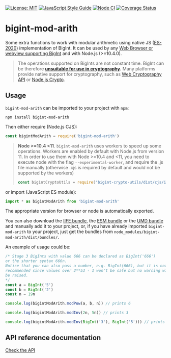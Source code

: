[![License: MIT](https://img.shields.io/badge/License-MIT-yellow.svg)](https://opensource.org/licenses/MIT)
[![JavaScript Style Guide](https://img.shields.io/badge/code_style-standard-brightgreen.svg)](https://standardjs.com)
[![Node CI](https://github.com/juanelas/bigint-mod-arith/workflows/Node%20CI/badge.svg)](https://github.com/juanelas/bigint-mod-arith/actions?query=workflow%3A%22Node+CI%22)
[![Coverage Status](https://coveralls.io/repos/github/juanelas/bigint-mod-arith/badge.svg?branch=master)](https://coveralls.io/github/juanelas/bigint-mod-arith?branch=master)

# bigint-mod-arith

Some extra functions to work with modular arithmetic using native JS ([ES-2020](https://tc39.es/ecma262/#sec-bigint-objects)) implementation of BigInt. It can be used by any [Web Browser or webview supporting BigInt](https://developer.mozilla.org/en-US/docs/Web/JavaScript/Reference/Global_Objects/BigInt#Browser_compatibility) and with Node.js (>=10.4.0).

> The operations supported on BigInts are not constant time. BigInt can be therefore **[unsuitable for use in cryptography](https://www.chosenplaintext.ca/articles/beginners-guide-constant-time-cryptography.html).** Many platforms provide native support for cryptography, such as [Web Cryptography API](https://w3c.github.io/webcrypto/) or [Node.js Crypto](https://nodejs.org/dist/latest/docs/api/crypto.html).

## Usage

`bigint-mod-arith` can be imported to your project with `npm`:

```console
npm install bigint-mod-arith
```

Then either require (Node.js CJS):

```javascript
const bigintModArith = require('bigint-mod-arith')
```

> **Node >=10.4 <11**. `bigint-mod-arith` uses workers to speed up some operations. Workers are enabled by default with Node.js from version 11. In order to use them with Node >=10.4 and <11, you need to execute node with the flag `--experimental-worker`, and require the .js file manually (otherwise .cjs is required by default and would not be supported by the workers)
>
> ```javascript
> const bigintCryptoUtils = require('bigint-crypto-utils/dist/cjs/index.node')  // ONLY FOR node >=10.4 <11 !
> ```

or import (JavaScript ES module):

```javascript
import * as bigintModArith from 'bigint-mod-arith'
```

The appropriate version for browser or node is automatically exported.

You can also download the [IIFE bundle](https://raw.githubusercontent.com/juanelas/bigint-mod-arith/master/dist/bundles/iife.js), the [ESM bundle](https://raw.githubusercontent.com/juanelas/bigint-mod-arith/master/dist/bundles/esm.js) or the [UMD bundle](https://raw.githubusercontent.com/juanelas/bigint-mod-arith/master/dist/bundles/umd.js) and manually add it to your project, or, if you have already imported `bigint-mod-arith` to your project, just get the bundles from `node_modules/bigint-mod-arith/dist/bundles/`.

An example of usage could be:

```typescript
/* Stage 3 BigInts with value 666 can be declared as BigInt('666')
or the shorter syntax 666n.
Notice that you can also pass a number, e.g. BigInt(666), but it is not
recommended since values over 2**53 - 1 won't be safe but no warning will
be raised.
*/
const a = BigInt('5')
const b = BigInt('2')
const n = 19n

console.log(bigintModArith.modPow(a, b, n)) // prints 6

console.log(bigintModArith.modInv(2n, 5n)) // prints 3

console.log(bigintModArith.modInv(BigInt('3'), BigInt('5'))) // prints 2
```

## API reference documentation

[Check the API](./docs/API.md)
